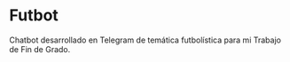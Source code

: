 # Futbot

Chatbot desarrollado en Telegram de temática futbolística para mi Trabajo de Fin de Grado.